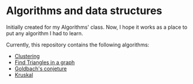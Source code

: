 # Algorithms and data structures

Initially created for my Algorithms' class. Now, I hope it works as a place to put any algorithm I had to learn.

Currently, this repository contains the following algorithms:

* [Clustering](https://github.com/ferSoto/algorithms-and-data-structures/tree/master/Conglomerate)
* [Find Triangles in a graph](https://github.com/ferSoto/algorithms-and-data-structures/tree/master/Triangles)
* [Goldbach's conjeture](https://github.com/ferSoto/algorithms-and-data-structures/tree/master/golback-conjeture)
* [Kruskal](https://github.com/ferSoto/algorithms-and-data-structures/tree/master/Kruskal)
